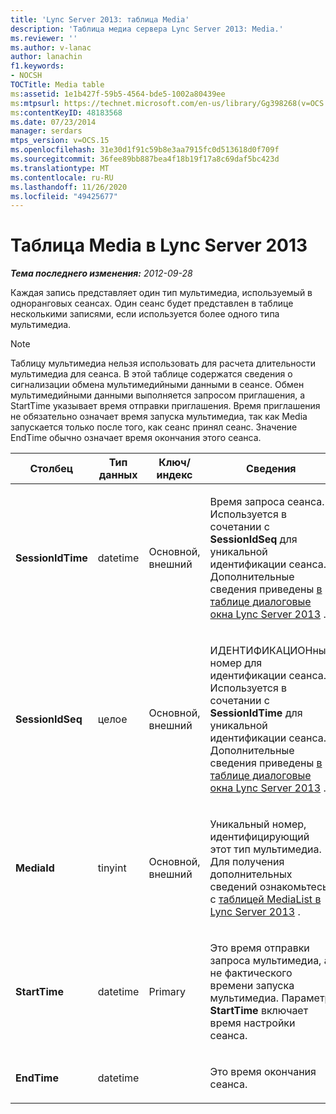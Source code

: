 ```yaml
---
title: 'Lync Server 2013: таблица Media'
description: 'Таблица медиа сервера Lync Server 2013: Media.'
ms.reviewer: ''
ms.author: v-lanac
author: lanachin
f1.keywords:
- NOCSH
TOCTitle: Media table
ms:assetid: 1e1b427f-59b5-4564-bde5-1002a80439ee
ms:mtpsurl: https://technet.microsoft.com/en-us/library/Gg398268(v=OCS.15)
ms:contentKeyID: 48183568
ms.date: 07/23/2014
manager: serdars
mtps_version: v=OCS.15
ms.openlocfilehash: 31e30d1f91c59b8e3aa7915fc0d513618d0f709f
ms.sourcegitcommit: 36fee89bb887bea4f18b19f17a8c69daf5bc423d
ms.translationtype: MT
ms.contentlocale: ru-RU
ms.lasthandoff: 11/26/2020
ms.locfileid: "49425677"
---
```

# <a name="media-table-in-lync-server-2013"></a>Таблица Media в Lync Server 2013

<div data-xmlns="http://www.w3.org/1999/xhtml">

<div class="topic" data-xmlns="http://www.w3.org/1999/xhtml" data-msxsl="urn:schemas-microsoft-com:xslt" data-cs="https://msdn.microsoft.com/">

<div data-asp="https://msdn2.microsoft.com/asp">



</div>

<div id="mainSection">

<div id="mainBody">

<span> </span>

_**Тема последнего изменения:** 2012-09-28_

Каждая запись представляет один тип мультимедиа, используемый в одноранговых сеансах. Один сеанс будет представлен в таблице несколькими записями, если используется более одного типа мультимедиа.

<div>


> [!NOTE]  
> Таблицу мультимедиа нельзя использовать для расчета длительности мультимедиа для сеанса. В этой таблице содержатся сведения о сигнализации обмена мультимедийными данными в сеансе. Обмен мультимедийными данными выполняется запросом приглашения, а StartTime указывает время отправки приглашения. Время приглашения не обязательно означает время запуска мультимедиа, так как Media запускается только после того, как сеанс принял сеанс. Значение EndTime обычно означает время окончания этого сеанса.



</div>


<table>
<colgroup>
<col style="width: 25%" />
<col style="width: 25%" />
<col style="width: 25%" />
<col style="width: 25%" />
</colgroup>
<thead>
<tr class="header">
<th>Столбец</th>
<th>Тип данных</th>
<th>Ключ/индекс</th>
<th>Сведения</th>
</tr>
</thead>
<tbody>
<tr class="odd">
<td><p><strong>SessionIdTime</strong></p></td>
<td><p>datetime</p></td>
<td><p>Основной, внешний</p></td>
<td><p>Время запроса сеанса. Используется в сочетании с <strong>SessionIdSeq</strong> для уникальной идентификации сеанса. Дополнительные сведения приведены <a href="lync-server-2013-dialogs-table.md">в таблице диалоговые окна Lync Server 2013</a> .</p></td>
</tr>
<tr class="even">
<td><p><strong>SessionIdSeq</strong></p></td>
<td><p>целое</p></td>
<td><p>Основной, внешний</p></td>
<td><p>ИДЕНТИФИКАЦИОНный номер для идентификации сеанса. Используется в сочетании с <strong>SessionIdTime</strong> для уникальной идентификации сеанса. Дополнительные сведения приведены <a href="lync-server-2013-dialogs-table.md">в таблице диалоговые окна Lync Server 2013</a> .</p></td>
</tr>
<tr class="odd">
<td><p><strong>MediaId</strong></p></td>
<td><p>tinyint</p></td>
<td><p>Основной, внешний</p></td>
<td><p>Уникальный номер, идентифицирующий этот тип мультимедиа. Для получения дополнительных сведений ознакомьтесь с <a href="lync-server-2013-medialist-table.md">таблицей MediaList в Lync Server 2013</a> .</p></td>
</tr>
<tr class="even">
<td><p><strong>StartTime</strong></p></td>
<td><p>datetime</p></td>
<td><p>Primary</p></td>
<td><p>Это время отправки запроса мультимедиа, а не фактического времени запуска мультимедиа. Параметр <strong>StartTime</strong> включает время настройки сеанса.</p></td>
</tr>
<tr class="odd">
<td><p><strong>EndTime</strong></p></td>
<td><p>datetime</p></td>
<td></td>
<td><p>Это время окончания сеанса.</p></td>
</tr>
</tbody>
</table>


</div>

<span> </span>

</div>

</div>

</div>

